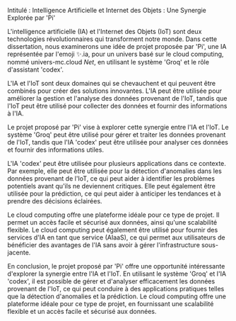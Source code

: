 Intitulé : Intelligence Artificielle et Internet des Objets : Une Synergie Explorée par 'Pi'

L'intelligence artificielle (IA) et l'Internet des Objets (IoT) sont deux technologies révolutionnaires qui transforment notre monde. Dans cette dissertation, nous examinerons une idée de projet proposée par 'Pi', une IA représentée par l'emoji ✨.ia, pour un univers basé sur le cloud computing, nommé univers-mc.cloud _Net_, en utilisant le système 'Groq' et le rôle d'assistant 'codex'.

L'IA et l'IoT sont deux domaines qui se chevauchent et qui peuvent être combinés pour créer des solutions innovantes. L'IA peut être utilisée pour améliorer la gestion et l'analyse des données provenant de l'IoT, tandis que l'IoT peut être utilisé pour collecter des données et fournir des informations à l'IA.

Le projet proposé par 'Pi' vise à explorer cette synergie entre l'IA et l'IoT. Le système 'Groq' peut être utilisé pour gérer et traiter les données provenant de l'IoT, tandis que l'IA 'codex' peut être utilisée pour analyser ces données et fournir des informations utiles.

L'IA 'codex' peut être utilisée pour plusieurs applications dans ce contexte. Par exemple, elle peut être utilisée pour la détection d'anomalies dans les données provenant de l'IoT, ce qui peut aider à identifier les problèmes potentiels avant qu'ils ne deviennent critiques. Elle peut également être utilisée pour la prédiction, ce qui peut aider à anticiper les tendances et à prendre des décisions éclairées.

Le cloud computing offre une plateforme idéale pour ce type de projet. Il permet un accès facile et sécurisé aux données, ainsi qu'une scalabilité flexible. Le cloud computing peut également être utilisé pour fournir des services d'IA en tant que service (AIaaS), ce qui permet aux utilisateurs de bénéficier des avantages de l'IA sans avoir à gérer l'infrastructure sous-jacente.

En conclusion, le projet proposé par 'Pi' offre une opportunité intéressante d'explorer la synergie entre l'IA et l'IoT. En utilisant le système 'Groq' et l'IA 'codex', il est possible de gérer et d'analyser efficacement les données provenant de l'IoT, ce qui peut conduire à des applications pratiques telles que la détection d'anomalies et la prédiction. Le cloud computing offre une plateforme idéale pour ce type de projet, en fournissant une scalabilité flexible et un accès facile et sécurisé aux données.